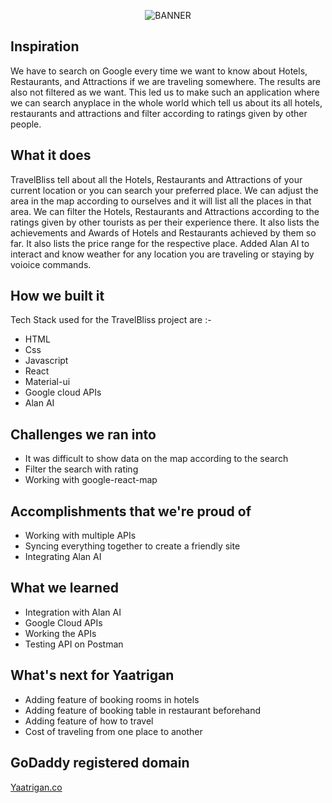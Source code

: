 <p align="center">
  <img src="https://user-images.githubusercontent.com/78898621/190886694-85408623-bee3-4bd8-807b-b4fa580ac281.png" alt="BANNER">
</p>

## Inspiration
We have to search on Google every time we want to know about Hotels, Restaurants, and Attractions if we are traveling somewhere. The results are also not filtered as we want. This led us to make such an application where we can search anyplace in the whole world which tell us about its all hotels, restaurants and attractions and filter according to ratings given by other people. 
## What it does
TravelBliss tell about all the Hotels, Restaurants and Attractions of your current location or you can search your preferred place. We can adjust the area in the map according to ourselves and it will list all the places in that area. We can filter the Hotels, Restaurants and Attractions according to the ratings given by other tourists as per their experience there. It also lists the achievements and Awards of Hotels and Restaurants achieved by them so far. It also lists the price range for the respective place. Added Alan AI to interact and know weather for any location you are traveling or staying by voioice commands.
## How we built it
Tech Stack used for the TravelBliss project are :-
- HTML
- Css
- Javascript
- React
- Material-ui
- Google cloud APIs
- Alan AI
## Challenges we ran into
- It was difficult to show data on the map according to the search
- Filter the search with rating
- Working with google-react-map
## Accomplishments that we're proud of
- Working with multiple APIs
- Syncing everything together to create a friendly site
- Integrating Alan AI
## What we learned
- Integration with Alan AI
- Google Cloud APIs
- Working the APIs
- Testing API on Postman
## What's next for Yaatrigan
- Adding feature of booking rooms in hotels
- Adding feature of booking table in restaurant beforehand
- Adding feature of how to travel
- Cost of traveling from one place to another
## GoDaddy registered domain
[Yaatrigan.co](Yaatrigan.co)

